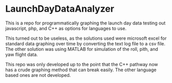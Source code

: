 # LaunchDayDataAnalyzer
This is a repo for programmatically graphing the launch day data testing out javascript, php, and C++ as options for languages to use. 

This turned out to be useless, as the solutions used were microsoft excel for standard data graphing over time by converting the text log file to a csv file. The other solution was using MATLAB for simulation of the roll, pith, and yaw flight data.


This repo was only developed up to the point that the C++ pathway now has a crude graphing method that can break easily. The other language based ones are not developed.
